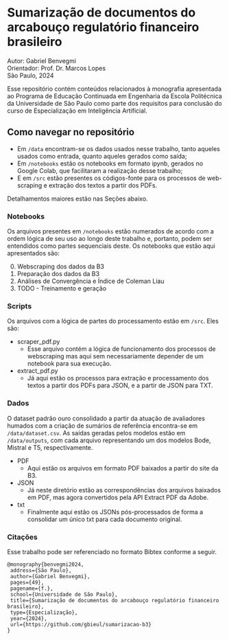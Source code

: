 # Sumarização de documentos do arcabouço regulatório financeiro brasileiro
Autor: Gabriel Benvegmi  
Orientador: Prof. Dr. Marcos Lopes  
São Paulo, 2024

Esse repositório contém conteúdos relacionados à monografia apresentada ao Programa de Educação Continuada em Engenharia da Escola Politécnica da Universidade de São Paulo como parte dos requisitos para conclusão do curso de Especialização em Inteligência Artificial.

## Como navegar no repositório
- Em `/data` encontram-se os dados usados nesse trabalho, tanto aqueles usados como entrada, quanto aqueles gerados como saída;
- Em `/notebooks` estão os notebooks em formato ipynb, gerados no Google Colab, que facilitaram a realização desse trabalho;
- E em `/src` estão presentes os códigos-fonte para os processos de web-scraping e extração dos textos a partir dos PDFs.

Detalhamentos maiores estão nas Seções abaixo.

### Notebooks
Os arquivos presentes em `/notebooks` estão numerados de acordo com a ordem lógica de seu uso ao longo deste trabalho e, portanto, podem ser entendidos como partes sequenciais deste. Os notebooks que estão aqui apresentados são:

0. Webscraping dos dados da B3
1. Preparação dos dados da B3
2. Análises de Convergência e Índice de Coleman Liau
3. TODO - Treinamento e geração

### Scripts
Os arquivos com a lógica de partes do processamento estão em `/src`. Eles são:
- scraper_pdf.py
  - Esse arquivo contém a lógica de funcionamento dos processos de webscraping mas aqui sem necessariamente depender de um notebook para sua execução.
- extract_pdf.py
  - Já aqui estão os processos para extração e processamento dos textos a partir dos PDFs para JSON, e a partir de JSON para TXT. 

### Dados
O dataset padrão ouro consolidado a partir da atuação de avaliadores humados com a criação de sumários de referência encontra-se em `/data/dataset.csv`. As saídas geradas pelos modelos estão em `/data/outputs`, com cada arquivo representando um dos modelos Bode, Mistral e T5, respectivamente.

- PDF
  - Aqui estão os arquivos em formato PDF baixados a partir do site da B3. 
- JSON
  - Já neste diretório estão as correspondências dos arquivos baixados em PDF, mas agora convertidos pela API Extract PDF da Adobe. 
- txt
  - Finalmente aqui estão os JSONs pós-processados de forma a consolidar um único txt para cada documento original. 

### Citações
Esse trabalho pode ser referenciado no formato Bibtex conforme a seguir.
```
@monography{benvegmi2024,
 address={São Paulo},
 author={Gabriel Benvegmi},
 pages={49},
 pagename={f.},
 school={Universidade de São Paulo},
 title={Sumarização de documentos do arcabouço regulatório financeiro brasileiro},
 type={Especialização},
 year={2024},
 url={https://github.com/gbieul/sumarizacao-b3}
}
```
